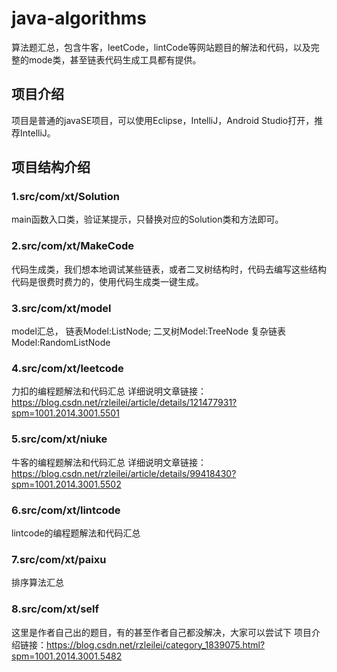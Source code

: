 # java-algorithms
算法题汇总，包含牛客，leetCode，lintCode等网站题目的解法和代码，以及完整的mode类，甚至链表代码生成工具都有提供。

## 项目介绍
项目是普通的javaSE项目，可以使用Eclipse，IntelliJ，Android Studio打开，推荐IntelliJ。

## 项目结构介绍

### 1.src/com/xt/Solution
main函数入口类，验证某提示，只替换对应的Solution类和方法即可。

### 2.src/com/xt/MakeCode
代码生成类，我们想本地调试某些链表，或者二叉树结构时，代码去编写这些结构代码是很费时费力的，使用代码生成类一键生成。

### 3.src/com/xt/model
model汇总，
链表Model:ListNode;
二叉树Model:TreeNode
复杂链表Model:RandomListNode

### 4.src/com/xt/leetcode
力扣的编程题解法和代码汇总
详细说明文章链接：https://blog.csdn.net/rzleilei/article/details/121477931?spm=1001.2014.3001.5501

### 5.src/com/xt/niuke
牛客的编程题解法和代码汇总
详细说明文章链接：https://blog.csdn.net/rzleilei/article/details/99418430?spm=1001.2014.3001.5502

### 6.src/com/xt/lintcode
lintcode的编程题解法和代码汇总

### 7.src/com/xt/paixu
排序算法汇总

### 8.src/com/xt/self
这里是作者自己出的题目，有的甚至作者自己都没解决，大家可以尝试下
项目介绍链接：https://blog.csdn.net/rzleilei/category_1839075.html?spm=1001.2014.3001.5482
